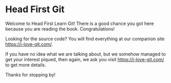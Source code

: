 # Head First Git

Welcome to Head First Learn Git!
There is a good chance you got here because you are reading the book.
Congratulations!

Looking for the source code?
You will find everything at our companion site https://i-love-git.com/.

If you have no idea what we are talking about, but we somehow managed to get your interest piqued, then again, we ask you visit https://i-love-git.com/ to get more details.

Thanks for stopping by!
